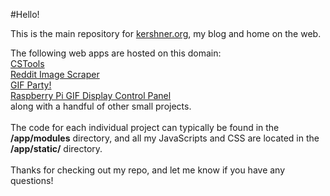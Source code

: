 #Hello!

This is the main repository for <a href="http://www.kershner.org">kershner.org</a>, my blog and home on the web.

The following web apps are hosted on this domain:
<br>
<a href="http://www.kershner.org/cstools">CSTools</a><br>
<a href="http://www.kershner.org/scrape">Reddit Image Scraper</a><br>
<a href="http://www.kershner.org/gif_party">GIF Party!</a><br>
<a href="http://www.kershner.org/pi_display_config">Raspberry Pi GIF Display Control Panel</a><br>
along with a handful of other small projects.
<br>
<br>
The code for each individual project can typically be found in the **/app/modules** directory, and all my JavaScripts and CSS are located in the **/app/static/** directory.
<br>
<br>
Thanks for checking out my repo, and let me know if you have any questions!

